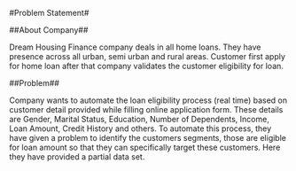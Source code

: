 #Problem Statement#


##About Company##

Dream Housing Finance company deals in all home loans. They have presence across all urban, 
semi urban and rural areas. Customer first apply for home loan after that company validates 
the customer eligibility for loan.


##Problem##

Company wants to automate the loan eligibility process (real time) based on customer detail
provided while filling online application form. These details are Gender, Marital Status, 
Education, Number of Dependents, Income, Loan Amount, Credit History and others. To automate 
this process, they have given a problem to identify the customers segments, those are eligible 
for loan amount so that they can specifically target these customers. Here they have provided 
a partial data set.

